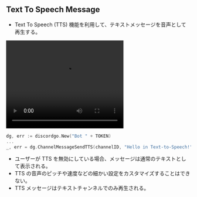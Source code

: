 ## Text To Speech Message

- Text To Speech (TTS) 機能を利用して、テキストメッセージを音声として再生する。

<video width="320" height="240" controls>
  <source src="./movies/tts.mov" type="video/mp4">
</video>

```go
dg, err := discordgo.New("Bot " + TOKEN)
...
_, err = dg.ChannelMessageSendTTS(channelID, "Hello in Text-to-Speech!")
```

- ユーザーが TTS を無効にしている場合、メッセージは通常のテキストとして表示される。
- TTS の音声のピッチや速度などの細かい設定をカスタマイズすることはできない。
- TTS メッセージはテキストチャンネルでのみ再生される。
